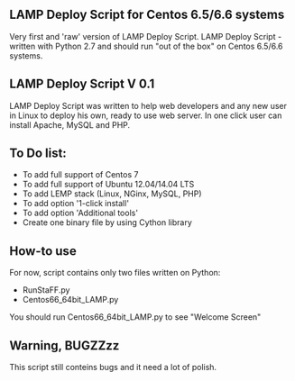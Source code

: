 ## LAMP Deploy Script for Centos 6.5/6.6 systems
Very first and 'raw' version of LAMP Deploy Script. LAMP Deploy Script - written with Python 2.7 and should run "out of the box" on Centos 6.5/6.6 systems. 


## LAMP Deploy Script V 0.1
LAMP Deploy Script was written to help web developers and any new user in Linux to deploy his own, ready to use web server. In one click user can install Apache, MySQL and PHP. 


## To Do list:
- To add full support of Centos 7 
- To add full support of Ubuntu 12.04/14.04 LTS
- To add LEMP stack (Linux, NGinx, MySQL, PHP)
- To add option '1-click install'
- To add option 'Additional tools'
- Create one binary file by using Cython library

## How-to use
For now, script contains only two files written on Python:
* RunStaFF.py
* Centos66_64bit_LAMP.py

You should run Centos66_64bit_LAMP.py to see "Welcome Screen"

## Warning, BUGZZzz
This script still conteins bugs and it need a lot of polish. 
